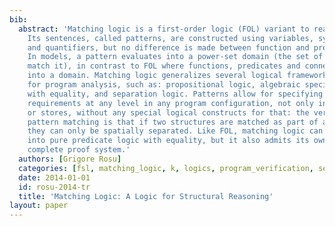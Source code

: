 ```yaml
---
bib:
  abstract: 'Matching logic is a first-order logic (FOL) variant to reason about structure.
    Its sentences, called patterns, are constructed using variables, symbols, connectives
    and quantifiers, but no difference is made between function and predicate symbols.
    In models, a pattern evaluates into a power-set domain (the set of values that
    match it), in contrast to FOL where functions, predicates and connectives map
    into a domain. Matching logic generalizes several logical frameworks important
    for program analysis, such as: propositional logic, algebraic specification, FOL
    with equality, and separation logic. Patterns allow for specifying separation
    requirements at any level in any program configuration, not only in the heaps
    or stores, without any special logical constructs for that: the very nature of
    pattern matching is that if two structures are matched as part of a pattern, then
    they can only be spatially separated. Like FOL, matching logic can also be translated
    into pure predicate logic with equality, but it also admits its own sound and
    complete proof system.'
  authors: [Grigore Rosu]
  categories: [fsl, matching_logic, k, logics, program_verification, semantics, executable_semantics]
  date: 2014-01-01
  id: rosu-2014-tr
  title: 'Matching Logic: A Logic for Structural Reasoning'
layout: paper
---
```

